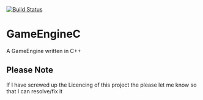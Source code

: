 [![Build Status](https://travis-ci.org/Cethric/GameEngineC.svg?branch=master)](https://travis-ci.org/Cethric/GameEngineC)

# GameEngineC
A GameEngine written in C++


## Please Note
If I have screwed up the Licencing of this project the please let me 
know so that I can resolve/fix it